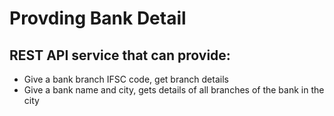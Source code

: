 # Provding Bank Detail

 ## REST API service that can provide:

 - Give a bank branch IFSC code, get branch details
 - Give a bank name and city, gets details of all branches of the bank in the city
